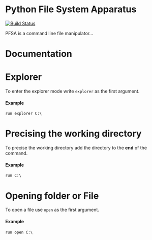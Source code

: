 # Python File System Apparatus

[![Build Status](https://dev.azure.com/louisdalibard/PFSA/_apis/build/status/TTACTICAL.PFSA?branchName=master)](https://dev.azure.com/louisdalibard/PFSA/_build/latest?definitionId=1&branchName=master)

PFSA is a command line file manipulator...

# Documentation



# Explorer
To enter the explorer mode write `explorer` as the first argument.

#### Example
`
run explorer C:\
`
# Precising the working directory
To precise the working directory add the directory to the **end** of the command.

#### Example
`
run C:\
`

# Opening folder or File
To open a file use `open` as the first argument.

####  Example
`
run open C:\
`
